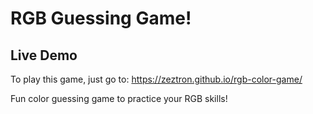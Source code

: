 # RGB Guessing Game!

## Live Demo
To play this game, just go to: https://zeztron.github.io/rgb-color-game/

Fun color guessing game to practice your RGB skills!

